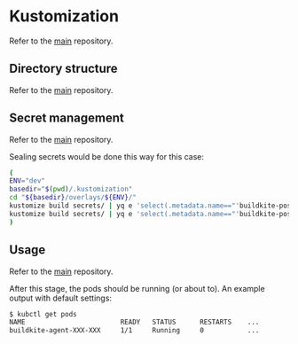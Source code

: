 # Kustomization

Refer to the [main](https://github.com/rena2damas/microservices.git#kustomization) repository.

## Directory structure

Refer to the [main](https://github.com/rena2damas/microservices.git#directory-structure) repository.

## Secret management

Refer to the [main](https://github.com/rena2damas/microservices.git#secret-management) repository.

Sealing secrets would be done this way for this case:

```bash
(
ENV="dev"
basedir="$(pwd)/.kustomization"
cd "${basedir}/overlays/${ENV}/"
kustomize build secrets/ | yq e 'select(.metadata.name=="'buildkite-postgres'")' - | kubeseal > secrets/sealed/base.yaml 
kustomize build secrets/ | yq e 'select(.metadata.name=="'buildkite-postgres-postgres'")' - | kubeseal > secrets/sealed/postgres.yaml
)
```

## Usage

Refer to the [main](https://github.com/rena2damas/microservices.git#usage) repository.

After this stage, the pods should be running (or about to). An example output with default settings:

```bash
$ kubctl get pods
NAME                        READY   STATUS      RESTARTS    ...
buildkite-agent-XXX-XXX     1/1     Running     0           ...
```

